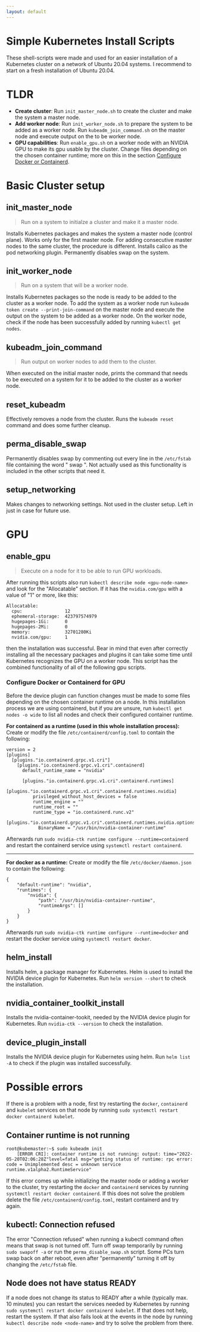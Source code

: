 ```yaml
---
layout: default
---
```


# Simple Kubernetes Install Scripts
These shell-scripts were made and used for an easier installation of a Kubernetes cluster on a network of Ubuntu 20.04 systems. I recommend to start on a fresh installation of Ubuntu 20.04.

# TLDR
- **Create cluster**: Run `init_master_node.sh` to create the cluster and make the system a master node.
- **Add worker node**: Run `init_worker_node.sh` to prepare the system to be added as a worker node. Run `kubeadm_join_command.sh` on the master node and execute output on the to be worker node.
- **GPU capabilities**: Run `enable_gpu.sh` on a worker node with an NVIDIA GPU to make its gpu usable by the cluster. Change files depending on the chosen container runtime; more on this in the section [Configure Docker or Containerd](#configure-docker-or-containerd-for-gpu).



# Basic Cluster setup
## init_master_node
> Run on a system to initialze a cluster and make it a master node.

Installs Kubernetes packages and makes the system a master node (control plane). Works only for the first master node. For adding consecutive master nodes to the same cluster, the procedure is different.
Installs calico as the pod networking plugin.
Permanently disables swap on the system.

## init_worker_node
> Run on a system that will be a worker node.

Installs Kubernetes packages so the node is ready to be added to the cluster as a worker node. To add the system as a worker node run `kubeadm token create --print-join-command` on the master node and execute the output on the system to be added as a worker node.
On the worker node, check if the node has been successfully added by running `kubectl get nodes`.

## kubeadm_join_command
> Run output on worker nodes to add them to the cluster.

When executed on the initial master node, prints the command that needs to be executed on a system for it to be added to the cluster as a worker node.

## reset_kubeadm
Effectively removes a node from the cluster. Runs the `kubeadm reset` command and does some further cleanup.

## perma_disable_swap
Permanently disables swap by commenting out every line in the `/etc/fstab` file containing the word
" swap ". Not actually used as this functionality is included in the other scripts that need it.

## setup_networking
Makes changes to networking settings. Not used in the cluster setup. Left in just in case for future use.


# GPU
## enable_gpu
> Execute on a node for it to be able to run GPU workloads.

After running this scripts also run `kubectl describe node <gpu-node-name>` and look for the "Allocatable" section. If it has the `nvidia.com/gpu` with a value of "1" or more, like this:
```
Allocatable:
  cpu:                12
  ephemeral-storage:  423797574979
  hugepages-1Gi:      0
  hugepages-2Mi:      0
  memory:             32701280Ki
  nvidia.com/gpu:     1
```
then the installation was successful. Bear in mind that even after correctly installing all the necessary packages and plugins it can take some time until Kubernetes recognizes the GPU on a worker node.
This script has the combined functionality of all of the following gpu scripts.

### Configure Docker or Containerd for GPU
Before the device plugin can function changes must be made to some files depending on the chosen container runtime on a node. In this installation process we are using containerd, but if you are unsure, run `kubectl get nodes -o wide` to list all nodes and check their configured container runtime.


**For containerd as a runtime (used in this whole installation process):**
Create or modify the file `/etc/containerd/config.toml` to contain the following:
```
version = 2
[plugins]
  [plugins."io.containerd.grpc.v1.cri"]
    [plugins."io.containerd.grpc.v1.cri".containerd]
      default_runtime_name = "nvidia"

      [plugins."io.containerd.grpc.v1.cri".containerd.runtimes]
        [plugins."io.containerd.grpc.v1.cri".containerd.runtimes.nvidia]
          privileged_without_host_devices = false
          runtime_engine = ""
          runtime_root = ""
          runtime_type = "io.containerd.runc.v2"
          [plugins."io.containerd.grpc.v1.cri".containerd.runtimes.nvidia.options]
            BinaryName = "/usr/bin/nvidia-container-runtime"
```
Afterwards run `sudo nvidia-ctk runtime configure --runtime=containerd` and restart the containerd service using `systemctl restart containerd`.

---

**For docker as a runtime:**
Create or modify the file `/etc/docker/daemon.json` to contain the following:
```
{
    "default-runtime": "nvidia",
    "runtimes": {
        "nvidia": {
            "path": "/usr/bin/nvidia-container-runtime",
            "runtimeArgs": []
        }
    }
}
```
Afterwards run `sudo nvidia-ctk runtime configure --runtime=docker` and restart the docker service using `systemctl restart docker`.


## helm_install
Installs helm, a package manager for Kubernetes. Helm is used to install the NVIDIA device plugin for Kubernetes. Run `helm version --short` to check the installation.

## nvidia_container_toolkit_install
Installs the nvidia-container-tookit, needed by the NVIDIA device plugin for Kubernetes. Run `nvidia-ctk --version` to check the installation.

## device_plugin_install
Installs the NVIDIA device plugin for Kubernetes using helm. Run `helm list -A` to check if the plugin was installed successfully.


# Possible errors
If there is a problem with a node, first try restarting the `docker`, `containerd` and `kubelet` services on that node by running `sudo systemctl restart docker containerd kubelet`.

## Container runtime is not running
```
root@kubemaster:~$ sudo kubeadm init
    [ERROR CRI]: container runtime is not running: output: time="2022-05-20T02:06:28Z"level=fatal msg="getting status of runtime: rpc error: code = Unimplemented desc = unknown service runtime.v1alpha2.RuntimeService"
```
If this error comes up while initializing the master node or adding a worker to the cluster, try restarting the `docker` and `containerd` services by running `systemctl restart docker containerd`. If this does not solve the problem delete the file `/etc/containerd/config.toml`, restart containerd and try again.

## kubectl: Connection refused
The error "Connection refused" when running a kubectl command often means that swap is not turned off.
Turn off swap temporarily by running `sudo swapoff -a` or run the `perma_disable_swap.sh` script.
Some PCs turn swap back on after reboot, even after "permanently" turning it off by changing the `/etc/fstab` file.

## Node does not have status READY
If a node does not change its status to READY after a while (typically max. 10 minutes) you can restart the services needed by Kubernetes by running `sudo systemctl restart docker containerd kubelet`. If that does not help, restart the system. If that also fails look at the events in the node by running `kubectl describe node <node-name>` and try to solve the problem from there.

